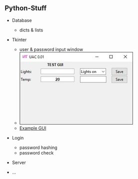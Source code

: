 ## Python-Stuff

- Database
  - dicts & lists
- Tkinter
  - user & password input window
  - ![gui](https://github.com/dse-bits/Python-Stuff/blob/main/window.JPG)
  - [Example GUI](https://github.com/dse-bits/Python-Stuff/blob/main/gui_dash.py)




- Login
  - password hashing
  - password check
- Server
- ...
